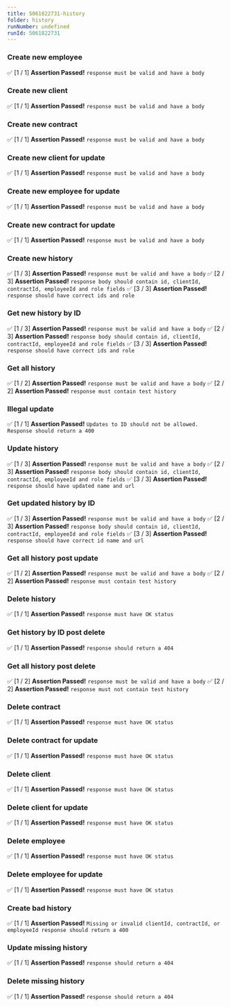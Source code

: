 ```yaml
---
title: 5061822731-history
folder: history
runNumber: undefined
runId: 5061822731
---
```



### Create new employee
✅ [1 / 1] **Assertion Passed!** `response must be valid and have a body`


### Create new client
✅ [1 / 1] **Assertion Passed!** `response must be valid and have a body`


### Create new contract
✅ [1 / 1] **Assertion Passed!** `response must be valid and have a body`


### Create new client for update
✅ [1 / 1] **Assertion Passed!** `response must be valid and have a body`


### Create new employee for update
✅ [1 / 1] **Assertion Passed!** `response must be valid and have a body`


### Create new contract for update
✅ [1 / 1] **Assertion Passed!** `response must be valid and have a body`


### Create new history
✅ [1 / 3] **Assertion Passed!** `response must be valid and have a body`
✅ [2 / 3] **Assertion Passed!** `response body should contain id, clientId, contractId, employeeId and role fields`
✅ [3 / 3] **Assertion Passed!** `response should have correct ids and role`


### Get new history by ID
✅ [1 / 3] **Assertion Passed!** `response must be valid and have a body`
✅ [2 / 3] **Assertion Passed!** `response body should contain id, clientId, contractId, employeeId and role fields`
✅ [3 / 3] **Assertion Passed!** `response should have correct ids and role`


### Get all history
✅ [1 / 2] **Assertion Passed!** `response must be valid and have a body`
✅ [2 / 2] **Assertion Passed!** `response must contain test history`


### Illegal update
✅ [1 / 1] **Assertion Passed!** `Updates to ID should not be allowed. Response should return a 400`


### Update history
✅ [1 / 3] **Assertion Passed!** `response must be valid and have a body`
✅ [2 / 3] **Assertion Passed!** `response body should contain id, clientId, contractId, employeeId and role fields`
✅ [3 / 3] **Assertion Passed!** `response should have updated name and url`


### Get updated history by ID
✅ [1 / 3] **Assertion Passed!** `response must be valid and have a body`
✅ [2 / 3] **Assertion Passed!** `response body should contain id, clientId, contractId, employeeId and role fields`
✅ [3 / 3] **Assertion Passed!** `response should have correct id name and url`


### Get all history post update
✅ [1 / 2] **Assertion Passed!** `response must be valid and have a body`
✅ [2 / 2] **Assertion Passed!** `response must contain test history`


### Delete history
✅ [1 / 1] **Assertion Passed!** `response must have OK status`


### Get history by ID post delete
✅ [1 / 1] **Assertion Passed!** `response should return a 404`


### Get all history post delete
✅ [1 / 2] **Assertion Passed!** `response must be valid and have a body`
✅ [2 / 2] **Assertion Passed!** `response must not contain test history`


### Delete contract
✅ [1 / 1] **Assertion Passed!** `response must have OK status`


### Delete contract for update
✅ [1 / 1] **Assertion Passed!** `response must have OK status`


### Delete client
✅ [1 / 1] **Assertion Passed!** `response must have OK status`


### Delete client for update
✅ [1 / 1] **Assertion Passed!** `response must have OK status`


### Delete employee
✅ [1 / 1] **Assertion Passed!** `response must have OK status`


### Delete employee for update
✅ [1 / 1] **Assertion Passed!** `response must have OK status`


### Create bad history
✅ [1 / 1] **Assertion Passed!** `Missing or invalid clientId, contractId, or employeeId response should return a 400`


### Update missing history
✅ [1 / 1] **Assertion Passed!** `response should return a 404`


### Delete missing history
✅ [1 / 1] **Assertion Passed!** `response should return a 404`